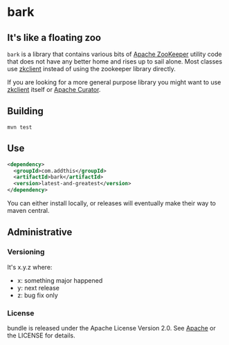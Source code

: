 # bark

## It's like a floating zoo

`bark` is a library that contains various bits of
[Apache ZooKeeper](http://zookeeper.apache.org/) utility code that does not
have any better home and rises up to sail alone.  Most classes use
[zkclient](https://github.com/sgroschupf/zkclient) instead of using
the zookeeper library directly.

If you are looking for a more general purpose library you might want
to use [zkclient](https://github.com/sgroschupf/zkclient) itself or
[Apache Curator](http://curator.apache.org/).

## Building

`mvn test`

## Use

```xml
<dependency>
  <groupId>com.addthis</groupId>
  <artifactId>bark</artifactId>
  <version>latest-and-greatest</version>
</dependency>
```

You can either install locally, or releases will eventually make their
way to maven central.

## Administrative

### Versioning

It's x.y.z where:

 * x: something major happened
 * y: next release
 * z: bug fix only

### License

bundle is released under the Apache License Version 2.0.  See
[Apache](http://www.apache.org/licenses/LICENSE-2.0) or the LICENSE
for details.
